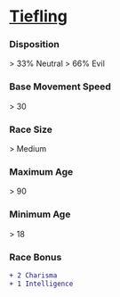 # **[Tiefling](https://www.dndbeyond.com/races/tiefling)**
### **Disposition**
\> 33% Neutral
\> 66% Evil
### **Base Movement Speed**
\> 30
### **Race Size**
\> Medium
### **Maximum Age**
\> 90
### **Minimum Age**
\> 18
### **Race Bonus**
```diff
+ 2 Charisma
+ 1 Intelligence
```
